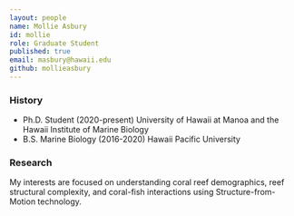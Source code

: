 ```yaml
---
layout: people
name: Mollie Asbury
id: mollie
role: Graduate Student
published: true
email: masbury@hawaii.edu
github: mollieasbury
---
```


### History

- Ph.D. Student (2020-present) University of Hawaii at Manoa and the Hawaii Institute of Marine Biology
- B.S. Marine Biology (2016-2020) Hawaii Pacific University

### Research

My interests are focused on understanding coral reef demographics, reef structural complexity, and coral-fish interactions using Structure-from-Motion technology.
